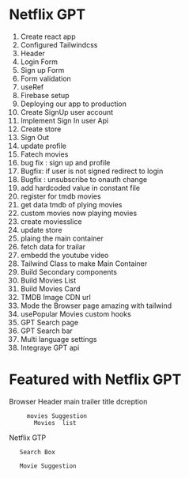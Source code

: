   # Netflix GPT



   1. Create react app 
   2. Configured Tailwindcss 
   3. Header 
   4. Login Form
   5. Sign up Form 
   6. Form validation 
   7. useRef 
   8. Firebase setup
   9. Deploying our app to production
   10. Create SignUp user account
   11. Implement Sign In user Api
   12. Create  store
   13. Sign Out 
   14. update profile 
   15. Fatech movies
   16. bug fix  : sign up and profile   
   17. Bugfix: if user is not signed redirect to login
   18. Bugfix : unsubscribe  to onauth change
   19. add hardcoded value in constant file 
   20. register for tmdb movies 
  21.  get data    tmdb of plying movies
   22. custom movies now playing movies
   23. create moviesslice
   24. update store 
   25. plaing the main container 
   26. fetch data for trailar 
   27. embedd the youtube video
   28. Tailwind Class to make Main Container
   29. Build Secondary components
   30. Build Movies List 
   31. Build Movies Card
   32. TMDB Image CDN url 
   33. Mode the Browser page amazing with tailwind
   34. usePopular Movies custom hooks
   35. GPT Search page 
   36. GPT Search  bar
   37. Multi language   settings
   38. Integraye GPT api







  # Featured with Netflix GPT

  Browser
    Header 
     main 
        trailer 
         title  dcreption 

         movies Suggestion 
           Movies  list 
   Netflix GTP

       Search Box 

       Movie Suggestion

